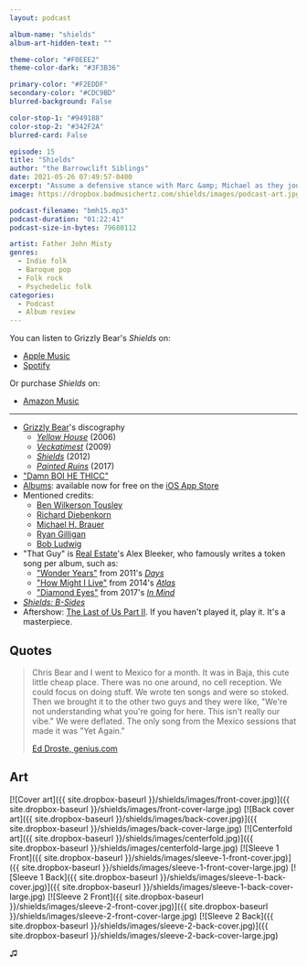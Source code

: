```yaml
---
layout: podcast

album-name: "shields"
album-art-hidden-text: ""

theme-color: "#F0EEE2"
theme-color-dark: "#3F3B36"

primary-color: "#F2EDDF"
secondary-color: "#CDC9BD"
blurred-background: False

color-stop-1: "#949188"
color-stop-2: "#342F2A"
blurred-card: False

episode: 15
title: "Shields"
author: "the Barrowclift Siblings"
date: 2021-05-26 07:49:57-0400
excerpt: "Assume a defensive stance with Marc &amp; Michael as they joust over Grizzly Bear's “Shields”."
image: https://dropbox.badmusichertz.com/shields/images/podcast-art.jpg

podcast-filename: "bmh15.mp3"
podcast-duration: "01:22:41"
podcast-size-in-bytes: 79680112

artist: Father John Misty
genres:
  - Indie folk
  - Baroque pop
  - Folk rock
  - Psychedelic folk
categories:
  - Podcast
  - Album review
---
```


You can listen to Grizzly Bear's *Shields* on:

* [Apple Music](https://music.apple.com/us/album/shields/557858458)
* [Spotify](https://open.spotify.com/album/57LAEzKL94ZHwbIkUWYCDY)

Or purchase *Shields* on:

* [Amazon Music](https://www.amazon.com/Shields-Grizzly-Bear/dp/B0098WWEH8/ref=sr_1_1?dchild=1&keywords=shields+grizzly+bear+mp3&qid=1621093449&sr=8-1)

-----

* [Grizzly Bear](https://music.apple.com/us/artist/grizzly-bear/29836830)'s discography
    * [*Yellow House*](https://music.apple.com/us/album/yellow-house/167622312) (2006)
    * [*Veckatimest*](https://music.apple.com/us/album/veckatimest/314837656) (2009)
    * [*Shields*](https://music.apple.com/us/album/shields/557858458) (2012)
    * [*Painted Ruins*](https://music.apple.com/us/album/painted-ruins/1235159880) (2017)
* ["Damn BOI HE THICC"](https://www.youtube.com/watch?v=37-9yPnL9aY)
* [Albums](https://apps.apple.com/us/app/albums-album-focused-player/id1469948986): available now for free on the [iOS App Store](https://apps.apple.com/us/app/albums-album-focused-player/id1469948986)
* Mentioned credits:
    * [Ben Wilkerson Tousley](http://www.wilkerton.com)
    * [Richard Diebenkorn](https://en.wikipedia.org/wiki/Richard_Diebenkorn)
    * [Michael H. Brauer](https://www.mbrauer.com/services)
    * [Ryan Gilligan](https://www.ryangilligan.com)
    * [Bob Ludwig](https://en.wikipedia.org/wiki/Bob_Ludwig)
* "That Guy" is [Real Estate](https://music.apple.com/us/artist/real-estate/258003534)'s Alex Bleeker, who famously writes a token song per album, such as:
    * ["Wonder Years"](https://music.apple.com/us/album/wonder-years/470027419?i=470027428) from 2011's [*Days*](https://music.apple.com/us/album/days/470027419)
    * ["How Might I Live"](https://music.apple.com/us/album/how-might-i-live/784925483?i=784925491) from 2014's [*Atlas*](https://music.apple.com/us/album/atlas/784925483)
    * ["Diamond Eyes"](https://music.apple.com/us/album/diamond-eyes/1195946303?i=1195946435) from 2017's [*In Mind*](https://music.apple.com/us/album/in-mind/1195946303)
* [*Shields: B-Sides*](https://music.apple.com/us/album/shields-b-sides/705316059)
* Aftershow: [The Last of Us Part II](https://en.wikipedia.org/wiki/The_Last_of_Us_Part_II). If you haven't played it, play it. It's a masterpiece.

## Quotes

> Chris Bear and I went to Mexico for a month. It was in Baja, this cute little cheap place. There was no one around, no cell reception. We could focus on doing stuff. We wrote ten songs and were so stoked. Then we brought it to the other two guys and they were like, "We're not understanding what you're going for here. This isn't really our vibe." We were deflated. The only song from the Mexico sessions that made it was "Yet Again."
>
> [Ed Droste, genius.com](https://genius.com/1061090?)

## Art

[![Cover art]({{ site.dropbox-baseurl }}/shields/images/front-cover.jpg)]({{ site.dropbox-baseurl }}/shields/images/front-cover-large.jpg)
[![Back cover art]({{ site.dropbox-baseurl }}/shields/images/back-cover.jpg)]({{ site.dropbox-baseurl }}/shields/images/back-cover-large.jpg)
[![Centerfold art]({{ site.dropbox-baseurl }}/shields/images/centerfold.jpg)]({{ site.dropbox-baseurl }}/shields/images/centerfold-large.jpg)
[![Sleeve 1 Front]({{ site.dropbox-baseurl }}/shields/images/sleeve-1-front-cover.jpg)]({{ site.dropbox-baseurl }}/shields/images/sleeve-1-front-cover-large.jpg)
[![Sleeve 1 Back]({{ site.dropbox-baseurl }}/shields/images/sleeve-1-back-cover.jpg)]({{ site.dropbox-baseurl }}/shields/images/sleeve-1-back-cover-large.jpg)
[![Sleeve 2 Front]({{ site.dropbox-baseurl }}/shields/images/sleeve-2-front-cover.jpg)]({{ site.dropbox-baseurl }}/shields/images/sleeve-2-front-cover-large.jpg)
[![Sleeve 2 Back]({{ site.dropbox-baseurl }}/shields/images/sleeve-2-back-cover.jpg)]({{ site.dropbox-baseurl }}/shields/images/sleeve-2-back-cover-large.jpg)

♫︎